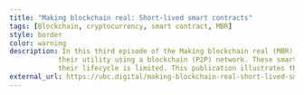 ```yaml
---
title: "Making blockchain real: Short-lived smart contracts"
tags: [Blockchain, cryptocurrency, smart contract, MBR]
style: border
color: warning
description: In this third episode of the Making blockchain real (MBR) Series, we take a look at Disposable Smart Contracts and apply
            their utility using a blockchain (P2P) network. These smart contracts are said to be "ephemeral" or "short-lived" because
            their lifecycle is limited. This publication illustrates this with examples.
external_url: https://ubc.digital/making-blockchain-real-short-lived-smart-contracts/
---
```

